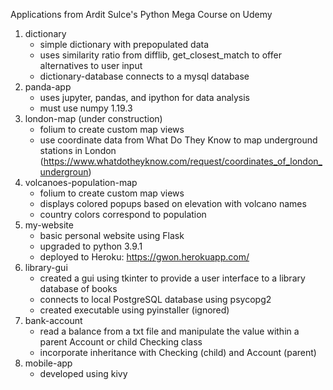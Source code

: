 Applications from Ardit Sulce's Python Mega Course on Udemy

1. dictionary
   - simple dictionary with prepopulated data
   - uses similarity ratio from difflib, get_closest_match to offer alternatives to user input
   - dictionary-database connects to a mysql database
2. panda-app
   - uses jupyter, pandas, and ipython for data analysis
   - must use numpy 1.19.3
3. london-map (under construction)
   - folium to create custom map views
   - use coordinate data from What Do They Know to map underground stations in London
     (https://www.whatdotheyknow.com/request/coordinates_of_london_undergroun)
4. volcanoes-population-map
   - folium to create custom map views
   - displays colored popups based on elevation with volcano names
   - country colors correspond to population
5. my-website
   - basic personal website using Flask
   - upgraded to python 3.9.1
   - deployed to Heroku: https://gwon.herokuapp.com/
6. library-gui
   - created a gui using tkinter to provide a user interface to a library database of books
   - connects to local PostgreSQL database using psycopg2
   - created executable using pyinstaller (ignored)
7. bank-account
   - read a balance from a txt file and manipulate the value within a parent Account or child Checking class
   - incorporate inheritance with Checking (child) and Account (parent)
8. mobile-app
   - developed using kivy
   